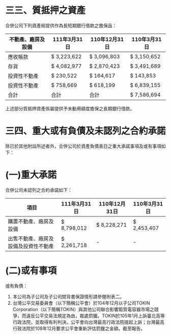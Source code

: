 # 三三、質抵押之資產

合併公司下列資產經提供作為長短期銀行借款之擔保品：

|不動產、廠房及設備|111年3月31日|110年12月31日|110年3月31日|
|---|---|---|---|
|應收帳款|$ 3,223,622|$ 3,096,803|$ 3,150,652|
|存貨|$ 4,082,977|$ 2,870,423|$ 3,491,689|
|投資性不動產|$ 230,522|$ 164,617|$ 143,853|
|投資性不動產|$ 758,669|$ 618,199|$ 6,839,155|
|合計|合計|合計|$ 7,586,694|

上述部分質抵押資產係屬提供予未動用額度擔保之長期銀行借款。

# 三四、重大或有負債及未認列之合約承諾

除已於其他附註所述者外，合併公司於資產負債表日之重大承諾事項及或有事項如下：

# (一)重大承諾

合併公司未認列之合約承諾如下：

|項目|111年3月31日|110年12月31日|110年3月31日|
|---|---|---|---|
|購置不動產、廠房及設備|$ 8,798,012|$ 8,228,271|$ 2,453,407|
|出售不動產、廠房及設備及投資性不動產|$ 2,261,718|-|-|

# (二)或有事項

或有負債：

1. 本公司為子公司及子公司間背書保證情形請參閱附表二。
2. 台灣公平交易委員會（以下簡稱公平會）於104年12月以子公司TOKIN Corporation（以下簡稱TOKIN）與其他公司聯合影響鉅質電容器市場之競爭，而違反公平交易法規定為由，裁處罰鍰。TOKIN於105年1月上訴臺北高等行政法院，並取得有利判決。公平會向台灣最高行政法院提起上訴；台灣最高行政法院於108年12月要求公平會重新評估罰鍰之金額。截至報告。